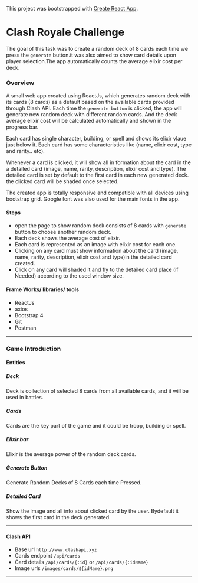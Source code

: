 This project was bootstrapped with [Create React App](https://github.com/facebook/create-react-app).

# Clash Royale Challenge

The goal of this task was to create a random deck of 8 cards each time we press the `generate` button.it was also aimed to show card details upon player selection.The app automatically counts the average elixir cost per deck.

### Overview

A small web app created using ReactJs, which generates random deck with its cards (8 cards) as a default based on the available cards provided through Clash API. Each time the `generate button` is clicked, the app will generate new random deck with different random cards. And the deck average elixir cost will be calculated automatically and shown in the progress bar.

Each card has single character, building, or spell and shows its elixir vlaue just below it. Each card has some characteristics like (name, elixir cost, type and rarity.. etc).

Whenever a card is clicked, it will show all in formation about the card in the a detailed card (image, name, rarity, description, elixir cost and type). The detailed card is set by default to the first card in each new generated deck. the clicked card will be shaded once selected.

The created app is totally responsive and compatible with all devices using bootstrap grid. Google font was also used for the main fonts in the app.

#### Steps

- open the page to show random deck consists of 8 cards with `generate` button to choose another random deck.
- Each deck shows the average cost of elixir.
- Each card is represented as an image with elixir cost for each one.
- Clicking on any card must show information about the card (image, name, rarity, description, elixir cost and type)in the detailed card created.
- Click on any card will shaded it and fly to the detailed card place (if Needed) according to the used window size.

#### Frame Works/ libraries/ tools

- ReactJs
- axios
- Bootstrap 4
- Git
- Postman

---

### Game Introduction

#### Entities

##### Deck

Deck is collection of selected 8 cards from all available cards, and it will be used in battles.

##### Cards

Cards are the key part of the game and it could be troop, building or spell.

##### Elixir bar

Elixir is the average power of the random deck cards.

##### Generate Button

Generate Random Decks of 8 Cards each time Pressed. 

##### Detailed Card

Show the image and all info about clicked card by the user. Bydefault it shows the first card in the deck generated.

---

#### Clash API

- Base url `http://www.clashapi.xyz`
- Cards endpoint `/api/cards`
- Card details `/api/cards/{:id}` or `/api/cards/{:idName}`
- Image urls `/images/cards/${idName}.png`

---


